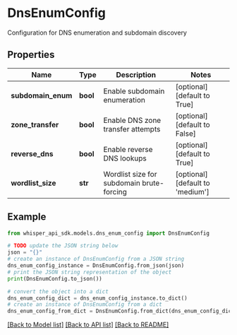 # DnsEnumConfig

Configuration for DNS enumeration and subdomain discovery

## Properties

Name | Type | Description | Notes
------------ | ------------- | ------------- | -------------
**subdomain_enum** | **bool** | Enable subdomain enumeration | [optional] [default to True]
**zone_transfer** | **bool** | Enable DNS zone transfer attempts | [optional] [default to False]
**reverse_dns** | **bool** | Enable reverse DNS lookups | [optional] [default to True]
**wordlist_size** | **str** | Wordlist size for subdomain brute-forcing | [optional] [default to 'medium']

## Example

```python
from whisper_api_sdk.models.dns_enum_config import DnsEnumConfig

# TODO update the JSON string below
json = "{}"
# create an instance of DnsEnumConfig from a JSON string
dns_enum_config_instance = DnsEnumConfig.from_json(json)
# print the JSON string representation of the object
print(DnsEnumConfig.to_json())

# convert the object into a dict
dns_enum_config_dict = dns_enum_config_instance.to_dict()
# create an instance of DnsEnumConfig from a dict
dns_enum_config_from_dict = DnsEnumConfig.from_dict(dns_enum_config_dict)
```
[[Back to Model list]](../README.md#documentation-for-models) [[Back to API list]](../README.md#documentation-for-api-endpoints) [[Back to README]](../README.md)


